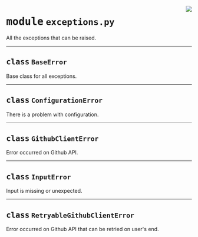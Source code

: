 <!-- markdownlint-disable -->

<a href="../repo_policy_compliance/exceptions.py#L0"><img align="right" style="float:right;" src="https://img.shields.io/badge/-source-cccccc?style=flat-square"></a>

# <kbd>module</kbd> `exceptions.py`
All the exceptions that can be raised. 



---

## <kbd>class</kbd> `BaseError`
Base class for all exceptions. 





---

## <kbd>class</kbd> `ConfigurationError`
There is a problem with configuration. 





---

## <kbd>class</kbd> `GithubClientError`
Error occurred on Github API. 





---

## <kbd>class</kbd> `InputError`
Input is missing or unexpected. 





---

## <kbd>class</kbd> `RetryableGithubClientError`
Error occurred on Github API that can be retried on user's end. 





